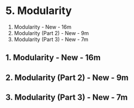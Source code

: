 # 5. Modularity

1. Modularity - New - 16m
2. Modularity (Part 2) - New - 9m
3. Modularity (Part 3) - New - 7m

## 1. Modularity - New - 16m
## 2. Modularity (Part 2) - New - 9m
## 3. Modularity (Part 3) - New - 7m
